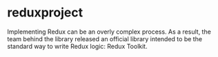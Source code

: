 # reduxproject
Implementing Redux can be an overly complex process. As a result, the team behind the library released an official library intended to be the standard way to write Redux logic: Redux Toolkit.

